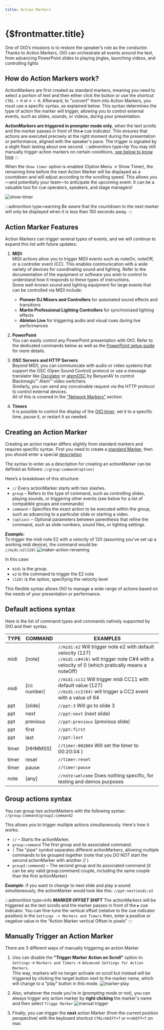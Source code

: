 ```yaml
---
title: Action Markers
---
```

# {$frontmatter.title}  

One of OtO’s missions is to restore the speaker’s role as the conductor. Thanks to Action Markers, OtO can orchestrate all events around the text, from advancing PowerPoint slides to playing jingles, launching videos, and controlling lights

## How do Action Markers work?

ActionMarkers are first created as standard markers, meaning you need to select a portion of text and then either click the button or use the shortcut `CTRL + M` or  `⌘ + M`. Afterward, to "convert" them into Action Markers, you must use a specific syntax, as explained below.
This syntax determines the type of action the marker will trigger, allowing you to control external events, such as slides, sounds, or videos, during your presentation.

**ActionMarkers are triggered in prompter mode only**, when the text scrolls and the marker passes in front of the **▸** cue indicator.
This ensures that actions are executed precisely at the right moment during the presentation or performance, aligned with the speaker's pace.
The trigger is signaled by a slight flash lasting about one second.
:::admonition type=tip
You may still manually trigger action markers on certain conditions, [see below to know how](#manually-trigger-an-action-marker)
:::


When the `Show timer` option is enabled (Option Menu → Show Timer), the remaining time before the next Action Marker will be displayed as a countdown and will adjust according to the scrolling speed. This allows you—and potentially your team—to anticipate the upcoming event. It can be a valuable tool for cue operators, speakers, and stage managers!

![show-timer](/show-timer.jpg)

:::admonition type=warning
Be aware that the countdown to the next marker will only be displayed when it is less than 150 seconds away.
:::

## Action Marker Features

Action Markers can trigger several types of events, and we will continue to expand this list with future updates:

1. **MIDI**  
   MIDI actions allow you to trigger MIDI events such as noteOn, noteOff, or a controller event (CC). This enables communication with a wide variety of devices for coordinating sound and lighting. Refer to the documentation of the equipment or software you wish to control to understand how it responds to these types of instructions.  
   Some well-known sound and lighting equipment for large events that can be controlled via MIDI include:
   - **Pioneer DJ Mixers and Controllers** for automated sound effects and transitions
   - **Martin Professional Lighting Controllers** for synchronized lighting effects
   - **Ableton Live** for triggering audio and visual cues during live performances

2. **PowerPoint**  
   You can easily control any PowerPoint presentation with OtO. Refer to the dedicated commands below as well as the [PowerPoint setup guide](/docs/markers/powerpoint-setup) for more details.

3. **OSC Servers and HTTP Servers**  
   Beyond MIDI, you can communicate with audio or video systems that support the OSC (Open Sound Control) protocol or use a message translator like [Osculator](https://osculator.net/) or [atemOSC](https://www.atemosc.com/) by BanyanAV to control Blackmagic™ Atem™ video switchers.  
   Similarly, you can send any conceivable request via the HTTP protocol to control external devices.  
   All of this is covered in the ["Network Markers"](/docs/markers/network-markers) section.

4. **Timers**  
   It is possible to control the display of the [OtO timer](/docs/advanced/overlays#time-bar), set it to a specific time, pause it, or restart it as needed.

## Creating an Action Marker

Creating an action marker differs slightly from standard markers and requires specific syntax.
First you need to create a [standard Marker](/docs/markers/standard-markers#creating-a-marker), then you should enter a special [description](/docs/markers/standard-markers#renaming-the-marker-description)

The syntax to enter as a description for creating an actionMarker can be defined as follows:
`//group:command(option)`

Here’s a breakdown of this structure:

- `//` Every actionMarker starts with two slashes.
- `group` – Refers to the type of command, such as controlling slides, playing sounds, or triggering other events (see below for a list of compatible groups and commands)
- `command` – Specifies the exact action to be executed within the group, such as advancing to a particular slide or starting a video.
- `(option)` – Optional parameters between parenthesis that refine the command, such as slide numbers, sound files, or lighting settings.

***Example:***<br>
To trigger the midi note E2 with a velocity of 120 (assuming you've set up a working midi device), the command would be:<br> `//midi:e2(120)`
![maker-action-renaming](/marker-action-rename.jpg)

In this case:
- `midi` is the group.
- `e2` is the command to trigger the E2 note
- `(120)` is the option, specifying the velocity level

This flexible syntax allows OtO to manage a wide range of actions based on the needs of your presentation or performance.

## Default actions syntax

Here is the list of command types and commands natively supported by OtO and their syntax.

|  TYPE   | COMMAND     | EXAMPLES                                                                      |
|-------- | ----------- | ----------------------------------------------------------------------------- |
|  midi   | [note]      | `//midi:e2` Will trigger note e2 with default velocity (127)<br>`//midi:c#4(0)` will trigger note C#4 with a velocity of 0 (which pratically means a noteOff) |
|  midi   | [cc number] | `//midi:cc11` Will trigger midi CC11 with default value (127)<br>`//midi:cc2(64)` will trigger a CC2 event with a value of 64 |
|  ppt    | [slide]     | `//ppt:3` Will go to slide 3                                                  |
|  ppt    | next        | `//ppt:next` (next slide)                                                     |
|  ppt    | previous    | `//ppt:previous` (previous slide)                                             |
|  ppt    | first       | `//ppt:first`                                                                 |
|  ppt    | last        | `//ppt:last`                                                                  |
|  timer  | [HHMMSS]    | `//timer:002004` Will set the timer to 00:20:04 )                             |
|  timer  | reset       | `//timer:reset`                                                               |
|  timer  | pause       | `//timer:pause`                                                               |
|  note   | [any]       | `//note:welcome` Does nothing specific, for testing and demos purposes        |



## Group actions syntax

You can group two actionMarkers with the following syntax:
`//group:command|group2:command2`

This allows you to trigger multiple actions simultaneously. Here's how it works:

- `//` – Starts the actionMarker.
- `group:command` The first group and its associated command.
- `|` The "pipe" symbol separates different actionMarkers, allowing multiple commands to be grouped together (note that you *DO NOT* start the second actionMarker with another // )
- `group2:command2` – The second group and its associated command (it can be any valid group:command couple, including the same couple than the first actionMarker)

***Example***:
If you want to change to next slide and play a sound simultaneously, the actionMarker would look like this:
`//ppt:next|midi:e2`


:::admonition type=info 
***MARKER OFFSET SHIFT***
The actionMarkers will be triggered as the text scrolls and the marker passes in front of the ▸ cue indicator.
You can fine-tune the vertical offset (relative to the cue indicator position) in the `Settings -> Markers and Timers` then, enter a positive or negative value in the "Action Marker vertical Offset in pixels"
:::

## Manually Trigger an Action Marker
There are 3 different ways of manually triggering an action Marker
1. Uou can disable the **"Trigger Marker Action on Scroll"** option in:<br> `Settings` -> `Markers and Timers` -> `Advanced Settings for Action Markers`.<br>
This way, markers will no longer activate on scroll but instead will be triggered by clicking the target button next to the marker name, which will change to a "play" button in this mode.
![marker-play](/marker-play.jpg)

2. Also, whatever the mode you're in (*prompting mode* or not), you can always trigger any action marker by **right clicking** the marker's name and then select
` Trigge Marker `
![manual trigger](/markers-right-click.jpg)

3. Finally, you can trigger the **next** action Marker (from the current position perspective) with the keyboard shortcut  `CTRL+SHIFT+T` or `⌘+SHIFT+T` on mac